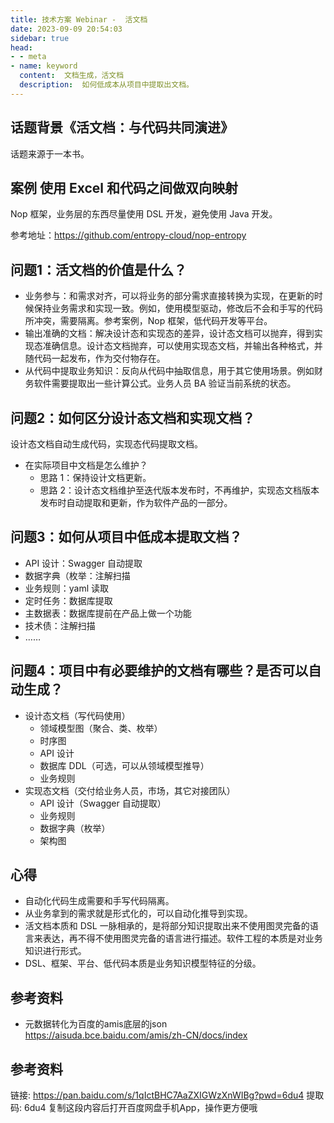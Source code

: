 ```yaml
---
title: 技术方案 Webinar -  活文档
date: 2023-09-09 20:54:03
sidebar: true
head:
- - meta
- name: keyword
  content:  文档生成，活文档
  description:  如何低成本从项目中提取出文档。
---
```


## 话题背景《活文档：与代码共同演进》

话题来源于一本书。

## 案例 使用 Excel 和代码之间做双向映射

Nop 框架，业务层的东西尽量使用 DSL 开发，避免使用 Java 开发。

参考地址：https://github.com/entropy-cloud/nop-entropy

## 问题1：活文档的价值是什么？

- 业务参与：和需求对齐，可以将业务的部分需求直接转换为实现，在更新的时候保持业务需求和实现一致。例如，使用模型驱动，修改后不会和手写的代码所冲突，需要隔离。参考案例，Nop 框架，低代码开发等平台。
- 输出准确的文档：解决设计态和实现态的差异，设计态文档可以抛弃，得到实现态准确信息。设计态文档抛弃，可以使用实现态文档，并输出各种格式，并随代码一起发布，作为交付物存在。
- 从代码中提取业务知识：反向从代码中抽取信息，用于其它使用场景。例如财务软件需要提取出一些计算公式。业务人员 BA 验证当前系统的状态。

## 问题2：如何区分设计态文档和实现文档？

设计态文档自动生成代码，实现态代码提取文档。

- 在实际项目中文档是怎么维护？
  - 思路 1：保持设计文档更新。
  - 思路 2：设计态文档维护至迭代版本发布时，不再维护，实现态文档版本发布时自动提取和更新，作为软件产品的一部分。

## 问题3：如何从项目中低成本提取文档？

- API 设计：Swagger 自动提取
- 数据字典（枚举：注解扫描
- 业务规则：yaml 读取
- 定时任务：数据库提取
- 主数据表：数据库提前在产品上做一个功能
- 技术债：注解扫描
- ……

## 问题4：项目中有必要维护的文档有哪些？是否可以自动生成？

- 设计态文档（写代码使用）
  - 领域模型图（聚合、类、枚举）
  - 时序图
  - API 设计
  - 数据库 DDL（可选，可以从领域模型推导）
  - 业务规则
- 实现态文档（交付给业务人员，市场，其它对接团队）
  - API 设计（Swagger 自动提取）
  - 业务规则
  - 数据字典（枚举）
  - 架构图

## 心得

- 自动化代码生成需要和手写代码隔离。
- 从业务拿到的需求就是形式化的，可以自动化推导到实现。
- 活文档本质和 DSL 一脉相承的，是将部分知识提取出来不使用图灵完备的语言来表达，再不得不使用图灵完备的语言进行描述。软件工程的本质是对业务知识进行形式。
- DSL、框架、平台、低代码本质是业务知识模型特征的分级。

## 参考资料

- 元数据转化为百度的amis底层的json https://aisuda.bce.baidu.com/amis/zh-CN/docs/index

## 参考资料

链接: https://pan.baidu.com/s/1qIctBHC7AaZXIGWzXnWIBg?pwd=6du4 提取码: 6du4 复制这段内容后打开百度网盘手机App，操作更方便哦
